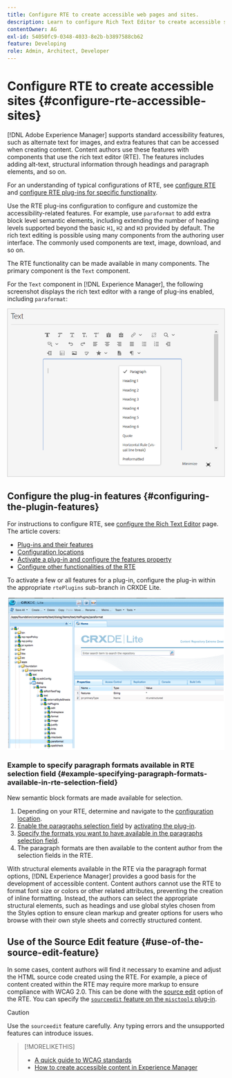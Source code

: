 ```yaml
---
title: Configure RTE to create accessible web pages and sites.
description: Learn to configure Rich Text Editor to create accessible sites in [!DNL Adobe Experience Manager].
contentOwner: AG
exl-id: 54050fc9-0348-4033-8e2b-b3897588cb62
feature: Developing
role: Admin, Architect, Developer
---
```

# Configure RTE to create accessible sites {#configure-rte-accessible-sites}

[!DNL Adobe Experience Manager] supports standard accessibility features, such as alternate text for images, and extra features that can be accessed when creating content. Content authors use these features with components that use the rich text editor (RTE). The features includes adding alt-text, structural information through headings and paragraph elements, and so on.

For an understanding of typical configurations of RTE, see [configure RTE](rich-text-editor.md) and [configure RTE plug-ins for specific functionality](configure-rich-text-editor-plug-ins.md).

Use the RTE plug-ins configuration to configure and customize the accessibility-related features. For example, use `paraformat` to add extra block level semantic elements, including extending the number of heading levels supported beyond the basic `H1`, `H2` and `H3` provided by default. The rich text editing is possible using many components from the authoring user interface. The commonly used components are text, image, download, and so on.

The RTE functionality can be made available in many components. The primary component is the `Text` component.

For the `Text` component in [!DNL Experience Manager], the following screenshot displays the rich text editor with a range of plug-ins enabled, including `paraformat`:

  ![RTE Text component in full-screen-mode](assets/rte-toolbar-full-screen-mode.png)

## Configure the plug-in features {#configuring-the-plugin-features}

For instructions to configure RTE, see [configure the Rich Text Editor](rich-text-editor.md) page. The article covers:

* [Plug-ins and their features](rich-text-editor.md#aboutplugins)
* [Configuration locations](rich-text-editor.md#understand-the-configuration-paths-and-locations)
* [Activate a plug-in and configure the features property](rich-text-editor.md#enable-rte-functionalities-by-activating-plug-ins)
* [Configure other functionalities of the RTE](rich-text-editor.md#enable-rte-functionalities-by-activating-plug-ins)

To activate a few or all features for a plug-in, configure the plug-in within the appropriate `rtePlugins` sub-branch in CRXDE Lite.

![CRXDE Lite showing an example rtePlugin](assets/example-rteplugin-crxde-lite.png)

### Example to specify paragraph formats available in RTE selection field {#example-specifying-paragraph-formats-available-in-rte-selection-field}

New semantic block formats are made available for selection.

1. Depending on your RTE, determine and navigate to the [configuration location](rich-text-editor.md#understand-the-configuration-paths-and-locations).
1. [Enable the paragraphs selection field](rich-text-editor.md) by [activating the plug-in](rich-text-editor.md#enable-rte-functionalities-by-activating-plug-ins).
1. [Specify the formats you want to have available in the paragraphs selection field](rich-text-editor.md).
1. The paragraph formats are then available to the content author from the selection fields in the RTE.

With structural elements available in the RTE via the paragraph format options, [!DNL Experience Manager] provides a good basis for the development of accessible content. Content authors cannot use the RTE to format font size or colors or other related attributes, preventing the creation of inline formatting. Instead, the authors can select the appropriate structural elements, such as headings and use global styles chosen from the Styles option to ensure clean markup and greater options for users who browse with their own style sheets and correctly structured content.

## Use of the Source Edit feature {#use-of-the-source-edit-feature}

In some cases, content authors will find it necessary to examine and adjust the HTML source code created using the RTE. For example, a piece of content created within the RTE may require more markup to ensure compliance with WCAG 2.0. This can be done with the [source edit](rich-text-editor.md#aboutplugins) option of the RTE. You can specify the [`sourceedit` feature on the `misctools` plug-in](rich-text-editor.md#aboutplugins).

>[!CAUTION]
>
>Use the `sourceedit` feature carefully. Any typing errors and the unsupported features can introduce issues.

<!--
TBD ENGREVIEW: Is this only applicable to Classic UI? 

## Adding Support for further HTML Elements and Attributes {#adding-support-for-additional-html-elements-and-attributes}

To further extend the accessibility features of [!DNL Experience Manager], it is possible to extend the existing components based on the RTE (such as the `Text` and `Table` components) with extra elements and attributes.

The following procedure illustrates how to extend the `Table` component with a `Caption` element that provides information about a data table to assistive technology users:

### Example: Add a caption to a table properties dialog {#example-adding-the-caption-to-the-table-properties-dialog}

In the constructor of the `TablePropertiesDialog`, add an extra text input field that is used for editing the caption. Set the `itemId` to `caption` (the DOM attribute’s name) to automatically handle its content.

In a `Table`, set the attribute to the DOM element or or remove it from the DOM element. The dialog in the `config` object passed the value. Set or remove the DOM attributes using the corresponding `CQ.form.rte.Common` methods (`com` is a shortcut for `CQ.form.rte.Common`). Using `CQ.form.rte.Common` methods avoids common pitfalls with browser implementations.

>[!NOTE]
>
>This procedure is only suitable for the classic UI.

### Step-by-step instructions {#step-by-step-instructions}

1. Start CRXDE Lite. For example: [http://localhost:4502/crx/de/](http://localhost:4502/crx/de/)

1. Copy `/libs/cq/ui/widgets/source/widgets/form/rte/commands/Table.js` to `/apps/cq/ui/widgets/source/widgets/form/rte/commands/Table.js`. Create intermediate folders if those do not exist.

1. Copy `/libs/cq/ui/widgets/source/widgets/form/rte/plugins/TablePropertiesDialog.js` to `/apps/cq/ui/widgets/source/widgets/form/rte/plugins/TablePropertiesDialog.js`.

1. Open `/apps/cq/ui/widgets/source/widgets/form/rte/plugins/TablePropertiesDialog.js` file to edit.

1. In the `constructor` method, before the mention of `var dialogRef = this;`, add the following code:

   ```javascript
   editItems.push({
       "itemId": "caption",
       "name": "caption",
       "xtype": "textfield",
       "fieldLabel": CQ.I18n.getMessage("Caption"),
       "value": (this.table && this.table.caption ? this.table.caption.textContent : "")
   });
   ```

1. Open `/apps/cq/ui/widgets/source/widgets/form/rte/commands/Table.js` file.

1. Add the following code at the end of the `transferConfigToTable` method:

   ```javascript
   /**
    * Adds Caption Element
   */
   var captionElement;
   if (dom.firstChild && dom.firstChild.tagName.toLowerCase() == "caption")
   {
      captionElement = dom.firstChild;
   }
   if (config.caption)
   {
       var captionTextNode = document.createTextNode(config.caption)
       if (captionElement)
       {
          dom.replaceNode(captionElement.firstChild,captionTextNode);
       } else
       {
           captionElement = document.createElement("caption");
           captionElement.appendChild(captionTextNode);
           if (dom.childNodes.length>0)
           {
              dom.insertBefore(captionElement, dom.firstChild);
           } else
           {
              dom.appendChild(captionElement);
           }
       }
   } else if (captionElement)
   {
     dom.removeChild(captionElement);
   }
   ```

1. To save your changes, click **[!UICONTROL Save All]**.

## Best practices and limitations {#best-practices-limitations-tips}

* A plain text field is not the only type of input allowed for the value of the caption element. You can use any ExtJS widget, that provides the caption’s value through its `getValue()` method.
* To add editing capabilities for more elements and attributes, ensure that:

  * The `itemId` property for each corresponding field is set to the name of the appropriate DOM attribute (`TablePropertiesDialog`).
  * The attribute is set and/or removed on the DOM element explicitly (`Table`).
-->

>[!MORELIKETHIS]
>
>* [A quick guide to WCAG standards](/help/compliance/accessibility/quick-guide-wcag.md)
>* [How to create accessible content in Experience Manager](/help/sites-cloud/authoring/page-editor/accessible-content.md)
